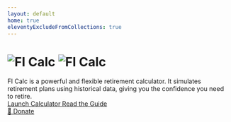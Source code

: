 ```yaml
---
layout: default
home: true
eleventyExcludeFromCollections: true
---
```


<div class="home">
  <h1 class="home_title">
    <img src="/fi-calc-logo-dark.png" alt="FI Calc" class="home_titleImg darkModeOnly" />
    <img src="/fi-calc-logo-light.png" alt="FI Calc" class="home_titleImg lightModeOnly" />
  </h1>
  <div class="home_description">
    FI Calc is a powerful and flexible retirement calculator. It simulates
    retirement plans using historical data, giving you the confidence you
    need to retire.
  </div>
  <div class="home_ctas">
    <a href="https://calculator.ficalc.app" class="home_cta button home_launchCta">
      Launch Calculator
      <!-- <IconArrowForward /> -->
    </a>
    <a
      href="/introduction/"
      class="home_cta button button-secondary home_learnMoreBtn">
      Read the Guide
    </a>
  </div>
  <div class="home_donateRow">
  <a
    href="https://gum.co/kgIVJ"
    target="_blank"
    rel="noopener noreferrer"
    class="button donateBtn">
    <span role="img" aria-label="Tada" class="donateBtn_img">
      🎉
    </span>
    Donate
  </a>
</div>
</div>
